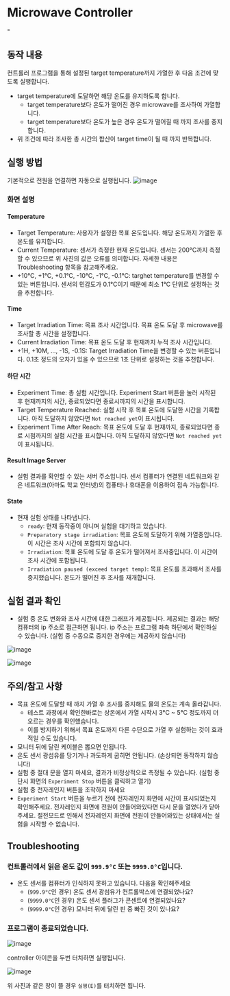 # Microwave Controller

"

## 동작 내용
컨트롤러 프로그램을 통해 설정된 target temperature까지 가열한 후 다음 조건에 맞도록 실행합니다.
* target temperature에 도달하면 해당 온도를 유지하도록 합니다.
    * target temperature보다 온도가 떨어진 경우 microwave를 조사하여 가열합니다.
    * target temperature보다 온도가 높은 경우 온도가 떨어질 때 까지 조사를 중지합니다.
* 위 조건에 따라 조사한 총 시간의 합산이 target time이 될 때 까지 반복합니다.

## 실행 방법
기본적으로 전원을 연결하면 자동으로 실행됩니다.
![image](https://user-images.githubusercontent.com/8157830/157045345-a9d79701-298e-4031-b633-0494a23ebeca.png)
### 화면 설명
#### Temperature
* Target Temperature: 사용자가 설정한 목표 온도입니다. 해당 온도까지 가열한 후 온도를 유지합니다.
* Current Temperature: 센서가 측정한 현재 온도입니다. 센서는 200°C까지 측정할 수 있으므로 위 사진의 값은 오류를 의미합니다. 자세한 내용은 Troubleshooting 항목을 참고해주세요.
* +10°C, +1°C, +0.1°C, -10°C, -1°C, -0.1°C: targhet temperature를 변경할 수 있는 버튼입니다. 센서의 민감도가 0.1°C이기 때문에 최소 1°C 단위로 설정하는 것을 추천합니다.

#### Time
* Target Irradiation Time: 목표 조사 시간입니다. 목표 온도 도달 후 microwave를 조사할 총 시간을 설정합니다.
* Current Irradiation Time: 목표 온도 도달 후 현재까지 누적 조사 시간입니다.
* +1H, +10M, ..., -1S, -0.1S: Target Irradiation Time을 변경할 수 있는 버튼입니다. 0.1초 정도의 오차가 있을 수 있으므로 1초 단위로 설정하는 것을 추천합니다.

#### 하단 시간
* Experiment Time: 총 실험 시간입니다. Experiment Start 버튼을 눌러 시작된 후 현재까지의 시간, 종료되었다면 종료시까지의 시간을 표시합니다.
* Target Temperature Reached: 실험 시작 후 목표 온도에 도달한 시간을 기록합니다. 아직 도달하지 않았다면 `Not reached yet`이 표시됩니다.
* Experiment Time After Reach: 목표 온도에 도달 후 현재까지, 종료되었다면 종료 시점까지의 실험 시간을 표시합니다. 아직 도달하지 않았다면 `Not reached yet`이 표시됩니다.

#### Result Image Server
* 실험 결과를 확인할 수 있는 서버 주소입니다. 센서 컴퓨터가 연결된 네트워크와 같은 네트워크(아마도 학교 인터넷)의 컴퓨터나 휴대폰을 이용하여 접속 가능합니다.

#### State
* 현재 실험 상태를 나타냅니다.
    * `ready`: 현재 동작중이 아니며 실험을 대기하고 있습니다.
    * `Preparatory stage irradiation`: 목표 온도에 도달하기 위해 가열중입니다. 이 시간은 조사 시간에 포함되지 않습니다.
    * `Irradiation`: 목표 온도에 도달 후 온도가 떨어져서 조사중입니다. 이 시간이 조사 시간에 포함됩니다.
    * `Irradiation paused (exceed target temp)`: 목표 온도를 초과해서 조사를 중지했습니다. 온도가 떨어진 후 조사를 재개합니다.

## 실험 결과 확인
* 실험 중 온도 변화와 조사 시간에 대한 그래프가 제공됩니다. 제공되는 결과는 해당 컴퓨터의 ip 주소로 접근하면 됩니다. ip 주소는 프로그램 좌측 하단에서 확인하실 수 있습니다. (실험 중 수동으로 중지한 경우에는 제공하지 않습니다)

![image](https://user-images.githubusercontent.com/8157830/156930436-d5eb4198-64a0-4bd1-9852-53bd3885fe37.png)

![image](https://user-images.githubusercontent.com/8157830/156930457-a6e14833-42a6-4fe2-a186-a20b12cd46a2.png)


## 주의/참고 사항
* 목표 온도에 도달할 때 까지 가열 후 조사를 중지해도 물의 온도는 계속 올라갑니다.
    * 테스트 과정에서 확인한바로는 상온에서 가열 시작시 3°C ~ 5°C 정도까지 더 오르는 경우를 확인했습니다.
    * 이를 방지하기 위해서 목표 온도까지 다른 수단으로 가열 후 실험하는 것이 효과적일 수도 있습니다.
* 모니터 뒤에 달린 케이블은 뽑으면 안됩니다.
* 온도 센서 광섬유를 당기거나 과도하게 굽히면 안됩니다. (손상되면 동작하지 않습니다)
* 실험 중 절대 문을 열지 마세요, 결과가 비정상적으로 측정될 수 있습니다. (실험 중단시 화면의 `Experiment Stop` 버튼을 클릭하고 열기)
* 실험 중 전자레인지 버튼을 조작하지 마세요
* `Experiment Start` 버튼을 누르기 전에 전자레인지 화면에 시간이 표시되었는지 확인해주세요. 전자레인지 화면에 전원이 안들어와있다면 다시 문을 열었다가 닫아주세요. 절전모드로 인해서 전자레인지 화면에 전원이 안들어와있는 상태에서는 실험을 시작할 수 없습니다.

## Troubleshooting
### 컨트롤러에서 읽은 온도 값이 `999.9°C` 또는 `9999.0°C`입니다.
* 온도 센서를 컴퓨터가 인식하지 못하고 있습니다. 다음을 확인해주세요
    * (`999.9°C`인 경우) 온도 센서 광섬유가 컨트롤박스에 연결되었나요?
    * (`9999.0°C`인 경우) 온도 센서 플러그가 콘센트에 연결되었나요?
    * (`9999.0°C`인 경우) 모니터 뒤에 달린 핀 중 빠진 것이 있나요?
### 프로그램이 종료되었습니다.
![image](https://user-images.githubusercontent.com/8157830/157045316-58e09508-e6a1-47b4-af5d-f0d1e0a4aa89.png)

controller 아이콘을 두번 터치하면 실행됩니다.

![image](https://user-images.githubusercontent.com/8157830/157045330-cccb5406-b1f5-4ae6-b5e8-ac4602c30d3d.png)

위 사진과 같은 창이 뜰 경우 `실행(E)`를 터치하면 됩니다.